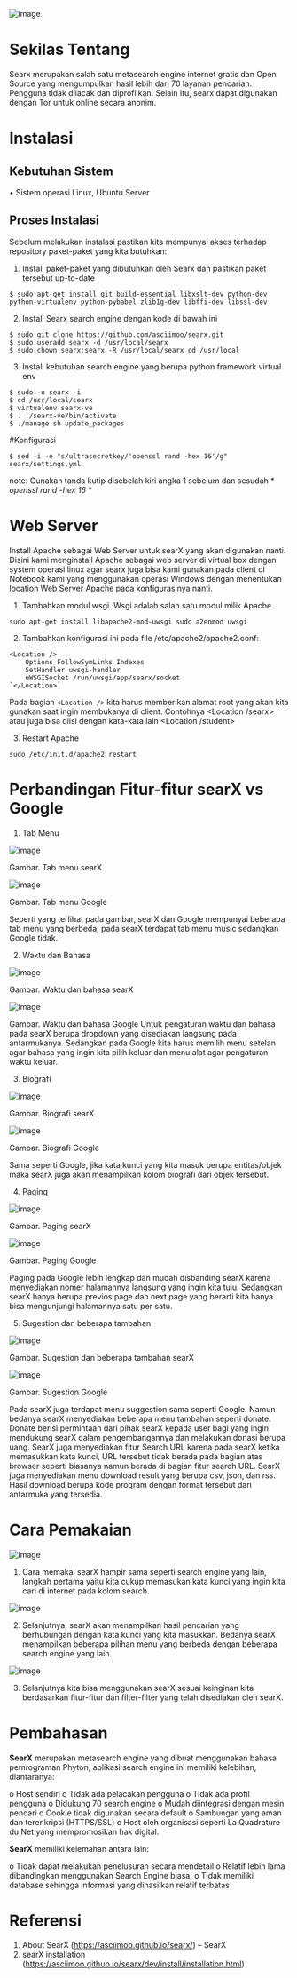  ![image](https://user-images.githubusercontent.com/13843450/32212055-cf3fbe52-be47-11e7-95a7-2ef08d213148.png)

# Sekilas Tentang
Searx merupakan salah satu metasearch engine internet gratis dan Open Source yang mengumpulkan hasil lebih dari 70 layanan pencarian. Pengguna tidak dilacak dan diprofilkan. Selain itu, searx dapat digunakan dengan Tor untuk online secara anonim.

# Instalasi
## Kebutuhan Sistem
•	Sistem operasi Linux, Ubuntu Server

## Proses Instalasi
Sebelum melakukan instalasi pastikan kita mempunyai akses terhadap repository paket-paket yang kita butuhkan:
1.	Install paket-paket yang dibutuhkan oleh Searx dan pastikan paket tersebut up-to-date

`$ sudo apt-get install git build-essential libxslt-dev python-dev python-virtualenv python-pybabel zlib1g-dev libffi-dev libssl-dev`

2.	Install Searx search engine dengan kode di bawah ini
```
$ sudo git clone https://github.com/asciimoo/searx.git 
$ sudo useradd searx -d /usr/local/searx 
$ sudo chown searx:searx -R /usr/local/searx cd /usr/local
```
3.	Install kebutuhan search engine yang berupa python framework virtual env
```
$ sudo -u searx -i 
$ cd /usr/local/searx 
$ virtualenv searx-ve 
$ . ./searx-ve/bin/activate 
$ ./manage.sh update_packages
```
#Konfigurasi

`$ sed -i -e "s/ultrasecretkey/'openssl rand -hex 16'/g" searx/settings.yml`

note: Gunakan tanda kutip disebelah kiri angka 1 sebelum dan sesudah * *openssl rand -hex 16* *

# Web Server
Install Apache sebagai Web Server untuk searX yang akan digunakan nanti. Disini kami menginstall Apache sebagai web server di virtual box dengan system operasi linux agar searx juga bisa kami gunakan pada client di Notebook kami yang menggunakan operasi Windows dengan menentukan location Web Server Apache pada konfigurasinya nanti.
1.	Tambahkan modul wsgi. Wsgi adalah salah satu modul milik Apache

``
sudo apt-get install libapache2-mod-uwsgi
sudo a2enmod uwsgi
``

2.	Tambahkan konfigurasi ini pada file /etc/apache2/apache2.conf:

```
<Location />
    Options FollowSymLinks Indexes
    SetHandler uwsgi-handler
    uWSGISocket /run/uwsgi/app/searx/socket
`</Location>`
```

Pada bagian `<Location />` kita harus memberikan alamat root yang akan kita gunakan saat ingin membukanya di client. Contohnya <Location /searx> atau juga bisa diisi dengan kata-kata lain <Location /student> 

3.	Restart Apache

`sudo /etc/init.d/apache2 restart`

# Perbandingan Fitur-fitur searX vs Google
1.	Tab Menu

![image](https://user-images.githubusercontent.com/13843450/32212289-d15502b4-be48-11e7-93e2-750335086c46.png)

Gambar. Tab menu searX

![image](https://user-images.githubusercontent.com/13843450/32212323-f07d2388-be48-11e7-9fcb-b4b4b9ca54bb.png) 

Gambar. Tab menu Google

Seperti yang terlihat pada gambar, searX dan Google mempunyai beberapa tab menu yang berbeda, pada searX terdapat tab menu music sedangkan Google tidak.

2.	Waktu dan Bahasa

![image](https://user-images.githubusercontent.com/13843450/32212341-fe84884a-be48-11e7-9f88-9b9a834c5d7c.png) 

Gambar. Waktu dan bahasa searX

![image](https://user-images.githubusercontent.com/13843450/32212354-093ac6dc-be49-11e7-8417-b653aaedeb91.png) 

Gambar. Waktu dan bahasa Google
Untuk pengaturan waktu dan bahasa pada searX berupa dropdown yang disediakan langsung pada antarmukanya. Sedangkan pada Google kita harus memilih menu setelan agar bahasa yang ingin kita pilih keluar dan menu alat agar pengaturan waktu keluar.

3.	Biografi

![image](https://user-images.githubusercontent.com/13843450/32212375-1546e30c-be49-11e7-9833-cb0ab4758ad6.png) 

Gambar. Biografi searX

![image](https://user-images.githubusercontent.com/13843450/32212386-200e8eb6-be49-11e7-9210-57cb539c32d5.png) 

Gambar. Biografi Google

Sama seperti Google, jika kata kunci yang kita masuk berupa entitas/objek maka searX juga akan menampilkan kolom biografi dari objek tersebut.

4.	Paging

![image](https://user-images.githubusercontent.com/13843450/32212395-2bded714-be49-11e7-876c-3ea90b0b7ecc.png) 

Gambar. Paging searX

![image](https://user-images.githubusercontent.com/13843450/32212413-36db3e46-be49-11e7-8e20-4162fe646b22.png) 

Gambar. Paging Google

Paging pada Google lebih lengkap dan mudah disbanding searX karena menyediakan nomer halamannya langsung yang ingin kita tuju. Sedangkan searX hanya berupa previos page dan next page yang berarti kita hanya bisa mengunjungi halamannya satu per satu.

5.	Sugestion dan beberapa tambahan

![image](https://user-images.githubusercontent.com/13843450/32212424-419cf22a-be49-11e7-9575-776f3cada41f.png) 

Gambar. Sugestion dan beberapa tambahan searX

![image](https://user-images.githubusercontent.com/13843450/32212438-4a93aac2-be49-11e7-96be-e5ca2c53ce34.png)

Gambar. Sugestion Google

Pada searX juga terdapat menu suggestion sama seperti Google. Namun bedanya searX menyediakan beberapa menu tambahan seperti donate. Donate berisi permintaan dari pihak searX kepada user bagi yang ingin mendukung searX dalam pengembangannya dan melakukan donasi berupa uang. SearX juga menyediakan fitur Search URL karena pada searX ketika memasukkan kata kunci, URL tersebut tidak berada pada bagian atas browser seperti biasanya namun berada di bagian fitur search URL. SearX juga menyediakan menu download result yang berupa csv, json, dan rss. Hasil download berupa kode program dengan format tersebut dari antarmuka yang tersedia.

# Cara Pemakaian

![image](https://user-images.githubusercontent.com/13843450/32212450-56444a02-be49-11e7-82c8-16dd489b1f94.png) 

1.	Cara memakai searX hampir sama seperti search engine yang lain, langkah pertama yaitu kita cukup memasukan kata kunci yang ingin kita cari di internet pada kolom search.

![image](https://user-images.githubusercontent.com/13843450/32212461-65dc0e3c-be49-11e7-8818-a36a3e0ad7a0.png) 

2.	Selanjutnya, searX akan menampilkan hasil pencarian yang berhubungan dengan kata kunci yang kita masukkan. Bedanya searX menampilkan beberapa pilihan menu yang berbeda dengan beberapa search engine yang lain.

![image](https://user-images.githubusercontent.com/13843450/32212477-721efa42-be49-11e7-94b5-1c4fefec69d1.png)

3.	Selanjutnya kita bisa menggunakan searX sesuai keinginan kita berdasarkan fitur-fitur dan filter-filter yang telah disediakan oleh searX.

# Pembahasan
**SearX** merupakan metasearch engine yang dibuat menggunakan  bahasa pemrograman Phyton, aplikasi search engine ini memiliki kelebihan, diantaranya:

o	Host sendiri
o	Tidak ada pelacakan pengguna
o	Tidak ada profil pengguna
o	Didukung 70 search engine
o	Mudah diintegrasi dengan mesin pencari
o	Cookie tidak digunakan secara default
o	Sambungan yang aman dan terenkripsi (HTTPS/SSL)
o	Host oleh organisasi seperti La Quadrature du Net yang mempromosikan hak digital.

**SearX** memiliki kelemahan antara lain:

o	Tidak dapat melakukan penelusuran secara mendetail
o	Relatif lebih lama dibandingkan menggunakan Search Engine biasa.
o	Tidak memiliki database sehingga informasi yang dihasilkan relatif terbatas

# Referensi

1.	About SearX (https://asciimoo.github.io/searx/) – SearX
2.	searX installation (https://asciimoo.github.io/searx/dev/install/installation.html)

